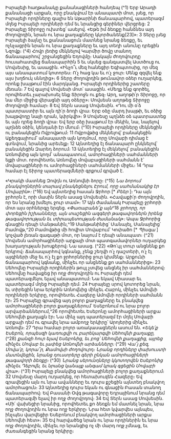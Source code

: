 
Իսրայելի հաղթանակը քանանացիների հանդեպ
(^1) Երբ Արադի քանանացի արքան, որը բնակվում էր անապատի մոտ, լսեց, որ Իսրայելի որդիները գալիս են Աթարինի
ճանապարհով, պատերազմ մղեց Իսրայելի որդիների դեմ եւ նրանցից գերիներ վերցրեց։ 2 Իսրայելը Տիրոջը ուխտեց՝
ասելով. «Եթե իմ ձեռքը հանձնես այդ ժողովրդին, նրան ու նրա քաղաքները կկործանենք[23]»։ 3 Տերը լսեց Իսրայելի
ձայնը եւ քանանացուն մատնեց նրանց ձեռքը, եւ ոչնչացրին նրան ու նրա քաղաքները եւ այդ տեղի անունը դրեցին Նզովք։
(^4) Հովր լեռից մեկնելով Կարմիր ծովը տանող ճանապարհով՝ շրջանցեցին Եդովմը։ Սակայն ժողովուրդը
հուսահատվեց ճանապարհին 5 եւ սկսեց գանգատվել Աստծուց ու Մովսեսից, եւ ասացին. «Ինչո՞ւ մեզ հանեցիր
Եգիպտոսից, որ մեզ այս անապատում կոտորես։ Ո՛չ հաց կա եւ ո՛չ ջուր։ Մենք զզվել ենք այս խղճուկ սննդից»։ 6 Տերը
ժողովրդին թունավոր օձեր ուղարկեց, որոնք խայթում էին մարդկանց. Իսրայելի որդիներից շատերը մեռան։ 7 Եվ գալով
Մովսեսի մոտ՝ ասացին. «Մեղք ենք գործել, որովհետեւ չարախոսել ենք Տիրոջն ու քեզ։ Արդ, աղոթի՛ր Տիրոջը, որ նա մեր
միջից վերացնի այդ օձերը»։ Մովսեսն աղոթեց Տիրոջը ժողովրդի համար։ 8 Եվ Տերն ասաց Մովսեսին. «Դու մի օ՛ձ
պատրաստիր եւ այն դի՛ր ձողի վրա։ Երբ օձը մարդ խայթի, եւ օձից խայթվողը նայի դրան, կփրկվի»։ 9 Մովսեսը պղնձե
օձ պատրաստեց եւ այն դրեց ձողի վրա։ Եվ երբ օձը խայթում էր մեկին, նա, նայելով պղնձե օձին, կենդանի էր մնում։
(^10) Իսրայելի որդիները մեկնեցին ու բանակեցին Ովբովթում։ 11 Ովբովթից մեկնելով՝ բանակեցին Աքեղգայիում՝
անապատի այն կողմում, որը Մովաբի դիմաց է գտնվում, նրանից արեւելք։ 12 Այնտեղից էլ ճանապարհ ընկնելով՝
բանակեցին Զարեդ ձորում։ 13 Այնտեղից էլ մեկնելով՝ բանակեցին Առնովնից այն կողմ՝ անապատում, ամորհացիների
սահմանների ելքի մոտ. որովհետեւ Առնովնը մովաբացիների սահմանն է՝ մովաբացիների ու ամորհացիների
սահմանների միջեւ։ 14 Դրա համար էլ Տիրոջ պատերազմների գրքում գրված է.


«Կրակի մատնեց Զովդն ու Առնովնի ձորը։
(^15) _Նա ձորում բնակվողներին տարավ բնակեցնելու Էրում,
որը սահմանակից էր Մովաբին»։_
(^16) Եվ այնտեղից հասան Ջրհոր [* _Բեեր_ ]։ Դա այն ջրհորն է, որի մասին Տերն ասաց Մովսեսին. «Հավաքի՛ր
ժողովրդին, որ ես նրանց խմելու ջուր տամ»։ 17 Այն ժամանակ Իսրայելը ջրհորի մոտ այս օրհներգը երգեց.
_«Փառաբանե՜ք այն_^18 _ջրհորը, որ փորեցին իշխանները,
այն տաշեցին ազգերի թագավորներն
իրենց թագավորության եւ տիրապետության ժամանակ»։_
Ապա Ջրհորից գնացին դեպի Մանթանին,^19 Մանթանինից՝ Մանայել, Մանայելից՝ Բամովթ,^20 Բամովթից մի հովիտ
Մովաբում՝ Կոփածո [* _Պիսգա_ ] կոչված լեռան գագաթի մոտ, որ նայում է դեպի անապատ։
(^21) Մովսեսն ամորհացիների արքայի մոտ պատգամավորներ ուղարկեց խաղաղության խոսքերով։ Նա ասաց.
(^22) «Թո՛ւյլ տուր անցնենք քո երկրով։ Ճանապարհով կգնանք, չենք շեղվի ո՛չ դաշտերի, ո՛չ էլ այգիների մեջ եւ ո՛չ էլ քո
ջրհորներից ջուր կխմենք։ Արքունի ճանապարհով կգնանք, մինչեւ որ անցնենք քո սահմաններից»։ 23 Սեհովնը Իսրայելի
որդիներին թույլ չտվեց անցնել իր սահմաններով։ Սեհովնը հավաքեց իր ողջ ժողովրդին ու Իսրայելի դեմ
պատերազմելու ելավ անապատում։ Նա եկավ Սիասար եւ պատերազմ մղեց Իսրայելի դեմ։ 24 Իսրայելը սրով կոտորեց
նրան, եւ տիրեցին նրա երկրին Առնովնից մինչեւ Հաբոկ, մինչեւ Ամովնի որդիների երկիրը, որովհետեւ Հազերը Ամովնի
որդիների սահմանն էր։ 25 Իսրայելը գրավեց այդ բոլոր քաղաքները եւ բնակվեց ամորհացիների բոլոր քաղաքներում՝
Եսեբոնում ու նրա բոլոր արվարձաններում,^26 որովհետեւ Եսեբոնը ամորհացիների արքա Սեհովնի քաղաքն էր։ Նա մինչ
այդ պատերազմ էր մղել Մովաբի արքայի դեմ ու գրավել նրա ամբողջ երկիրը՝ Արոյերից մինչեւ Առնովն։ 27 Դրա համար
բոլոր առակասացներն ասում են.
_«Եկե՛ք Եսեբոն,
որպեսզի կառուցվի ու բարեկարգվի Սեհովնի քաղաքը,_
(^28) _քանզի հուր ելավ Եսեբոնից,
եւ բոց՝ Սեհովնի քաղաքից,
այրեց մինչեւ Մովաբ
եւ լափեց Առնովնի արձանները։_
(^29) _Վա՜յ քեզ, Մովա՛բ,
կորա՜ր, Քամովսի ժողովուրդ։
Նրանց որդիները փախուստի մատնվեցին,
նրանց դուստրերը գերի ընկան
ամորհացիների թագավորի ձեռքը։_
(^30) _Նրանց սերունդները կկոտորվեն Եսեբոնից մինչեւ Դեբովն,
եւ նրանց կանայք անգամ կրակ գցեցին Մովաբի վրա»։_
(^31) Իսրայելը բնակվեց ամորհացիների բոլոր քաղաքներում։ 32 Մովսեսը մարդ ուղարկեց, որ հետախուզեն Հազերը։
Եվ գրավեցին այն ու նրա ավանները եւ դուրս քշեցին այնտեղ բնակվող ամորհացուն։ 33 Այնտեղից դուրս եկան ու գնացին
Բասան տանող ճանապարհով։ Եվ Բասանի Օվգ թագավորը Եդրայինում նրանց դեմ պատերազմի ելավ իր ողջ
ժողովրդով։ 34 Եվ Տերն ասաց Մովսեսին. «Մի՛ վախեցիր նրանից, որովհետեւ քո ձեռքն եմ մատնել նրան, նրա ողջ
ժողովրդին ու նրա ողջ երկիրը։ Նրա հետ կվարվես այնպես, ինչպես վարվեցիր Եսեբոնում բնակվող ամորհացիների
արքա Սեհովնի հետ»։ 35 Եվ հարվածեց նրան ու նրա որդիներին եւ նրա ողջ ժողովրդին, մինչեւ որ նրանցից ոչ մի մարդ
ողջ չմնաց, եւ ժառանգեցին նրանց երկիրը։
